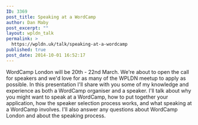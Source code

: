 ```yaml
---
ID: 3369
post_title: Speaking at a WordCamp
author: Dan Maby
post_excerpt: ""
layout: wpldn_talk
permalink: >
  https://wpldn.uk/talk/speaking-at-a-wordcamp
published: true
post_date: 2014-10-01 16:52:17
---
```

WordCamp London will be 20th - 22nd March. We're about to open the call for speakers and we'd love for as many of the WPLDN meetup to apply as possible. In this presentation I'll share with you some of my knowledge and experience as both a WordCamp organiser and a speaker. I'll talk about why you might want to speak at a WordCamp, how to put together your application, how the speaker selection process works, and what speaking at a WordCamp involves. I'll also answer any questions about WordCamp London and about the speaking process.